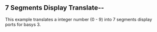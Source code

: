 7 Segments Display Translate--
------------------------------

This example translates a integer number (0 - 9) into 7 segments display ports for basys 3.


